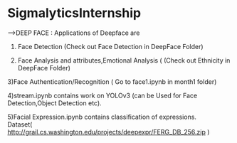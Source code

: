 # SigmalyticsInternship

-->DEEP FACE :   Applications of Deepface are 
1) Face Detection  (Check out Face Detection in DeepFace Folder)                                                                                                              

2) Face Analysis and attributes,Emotional Analysis     ( (Check out Ethnicity in DeepFace Folder)    



 3)Face Authentication/Recognition  ( Go to face1.ipynb in month1 folder)                                                              
 
 4)stream.ipynb contains work on YOLOv3 (can be Used for Face Detection,Object Detection etc).
 
 5)Facial Expression.ipynb contains classification of expressions.                                                                        
Dataset( http://grail.cs.washington.edu/projects/deepexpr/FERG_DB_256.zip )
 
 


